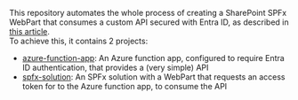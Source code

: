 This repository automates the whole process of creating a SharePoint SPFx WebPart that consumes a custom API secured with Entra ID, as described in [this article](https://learn.microsoft.com/en-us/sharepoint/dev/spfx/use-aadhttpclient-enterpriseapi).  
To achieve this, it contains 2 projects:

- [azure-function-app](azure-function-app): An Azure function app, configured to require Entra ID authentication, that provides a (very simple) API
- [spfx-solution](spfx-solution): An SPFx solution with a WebPart that requests an access token for to the Azure function app, to consume the API
